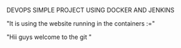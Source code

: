DEVOPS SIMPLE PROJECT USING DOCKER AND JENKINS 


"It is using the website running in the containers :="

"Hii guys  welcome to the git "
